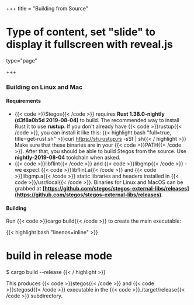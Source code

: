+++
title = "Building from Source"
# Type of content, set "slide" to display it fullscreen with reveal.js
type="page"

+++

### Building on Linux and Mac

#### Requirements

* {{< code >}}Stegos{{< /code >}} requires **Rust 1.38.0-nightly (d3f8a0b5d 2019-08-04)** to build.
  The recommended way to install Rust it to use **rustup**. If you don't already have {{< code >}}rustup{{< /code >}}, you can install it like this:
  {{< highlight bash "full=true, title=get-rust.sh" >}}curl https://sh.rustup.rs -sSf | sh{{< / highlight >}}
  Make sure that these binaries are in your {{< code >}}PATH{{< /code >}}. After that, you should be able to build Stegos from the source. Use **nightly-2019-08-04** toolchain when asked.
* {{< code >}}libflint{{< /code >}} and {{< code >}}libgmp{{< /code >}} - we expect {{< code >}}libflint.a{{< /code >}} and {{< code >}}libgmp.a{{< /code >}} static libraries and headers installed in {{< code >}}/usr/local{{< /code >}}. Binaries for Linux and MacOS can be grabbed at **[https://github.com/stegos/stegos-external-libs/releases](https://github.com/stegos/stegos-external-libs/releases)**.

#### Building

Run {{< code >}}cargo build{{< /code >}} to create the main executable:

{{< highlight bash "linenos=inline" >}}
# build in release mode
$ cargo build --release
{{< / highlight >}}

This produces {{< code >}}stegos{{< /code >}} and {{< code >}}stegosd{{< /code >}} executable in the {{< code >}}./target/release{{< /code >}} subdirectory.
